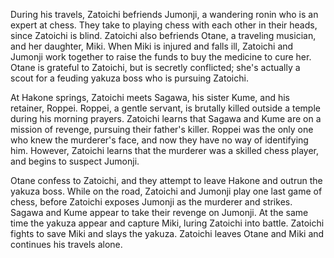 <!-- Zatoichi and the Chess Expert (1965) -->

During his travels, Zatoichi befriends Jumonji, a wandering ronin who is an expert at chess. They take to playing chess with each other in their heads, since Zatoichi is blind. Zatoichi also befriends Otane, a traveling musician, and her daughter, Miki. When Miki is injured and falls ill, Zatoichi and Jumonji work together to raise the funds to buy the medicine to cure her. Otane is grateful to Zatoichi, but is secretly conflicted; she's actually a scout for a feuding yakuza boss who is pursuing Zatoichi.

At Hakone springs, Zatoichi meets Sagawa, his sister Kume, and his retainer, Roppei. Roppei, a gentle servant, is brutally killed outside a temple during his morning prayers. Zatoichi learns that Sagawa and Kume are on a mission of revenge, pursuing their father's killer. Roppei was the only one who knew the murderer's face, and now they have no way of identifying him. However, Zatoichi learns that the murderer was a skilled chess player, and begins to suspect Jumonji.

Otane confess to Zatoichi, and they attempt to leave Hakone and outrun the yakuza boss. While on the road, Zatoichi and Jumonji play one last game of chess, before Zatoichi exposes Jumonji as the murderer and strikes. Sagawa and Kume appear to take their revenge on Jumonji. At the same time the yakuza appear and capture Miki, luring Zatoichi into battle. Zatoichi fights to save Miki and slays the yakuza. Zatoichi leaves Otane and Miki and continues his travels alone.